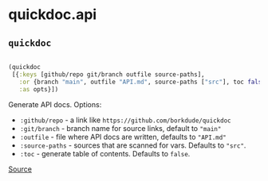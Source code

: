# quickdoc.api 


## `quickdoc`
``` clojure

(quickdoc
 [{:keys [github/repo git/branch outfile source-paths],
   :or {branch "main", outfile "API.md", source-paths ["src"], toc false},
   :as opts}])
```


Generate API docs. Options:
  * `:github/repo` -  a link like `https://github.com/borkdude/quickdoc`
  * `:git/branch` - branch name for source links, default to `"main"`
  * `:outfile` - file where API docs are written, defaults to `"API.md"`
  * `:source-paths` - sources that are scanned for vars. Defaults to `"src"`.
  * `:toc` - generate table of contents. Defaults to `false`.

[Source](https://github.com/borkdude/quickdoc/blob/main/src/quickdoc/api.cljc#L6-L40)
